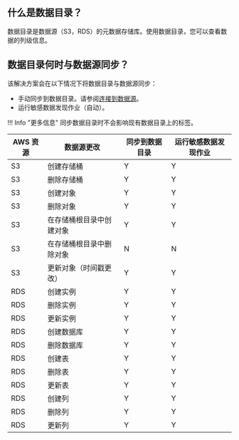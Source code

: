 ## 什么是数据目录？
数据目录是数据源（S3，RDS）的元数据存储库。使用数据目录，您可以查看数据的列级信息。

## 数据目录何时与数据源同步？

该解决方案会在以下情况下将数据目录与数据源同步：

- 手动同步到数据目录。请参阅[连接到数据源](data-catalog-create.md)。
- 运行敏感数据发现作业（自动）。

!!! Info "更多信息"
    同步数据目录时不会影响现有数据目录上的标签。

| AWS 资源 | 数据源更改 | 同步到数据目录 | 运行敏感数据发现作业 |
| --- | --- | --- | --- |
| S3 | 创建存储桶 | Y | Y |
| S3 | 删除存储桶 | Y | Y |
| S3 | 创建对象 | Y | Y |
| S3 | 删除对象 | Y | Y |
| S3 | 在存储桶根目录中创建对象 | Y | Y |
| S3 | 在存储桶根目录中删除对象 | N | N |
| S3 | 更新对象（时间戳更改） | Y | Y |
| RDS | 创建实例 | Y | Y |
| RDS | 删除实例 | Y | Y |
| RDS | 更新实例 | Y | Y| - 刷新连接数据源页面时
| RDS | 创建数据库 | Y | Y |
| RDS | 删除数据库 | Y | Y |
| RDS | 创建表 | Y | Y |
| RDS | 删除表 | Y | Y |
| RDS | 更新表 | Y | Y |
| RDS | 创建列 | Y | Y |
| RDS | 删除列 | Y | Y |
| RDS | 更新列 | Y | Y |
